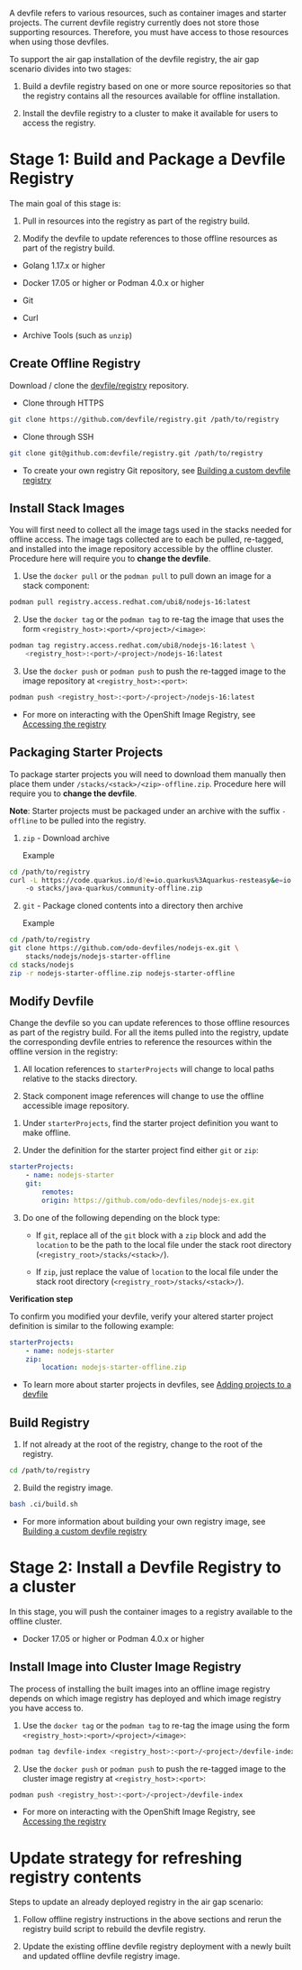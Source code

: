 A devfile refers to various resources, such as container images and
starter projects. The current devfile registry currently does not store
those supporting resources. Therefore, you must have access to those
resources when using those devfiles.

To support the air gap installation of the devfile registry, the air gap
scenario divides into two stages:

1.  Build a devfile registry based on one or more source repositories so
    that the registry contains all the resources available for offline
    installation.

2.  Install the devfile registry to a cluster to make it available for
    users to access the registry.

# Stage 1: Build and Package a Devfile Registry

The main goal of this stage is:

1.  Pull in resources into the registry as part of the registry build.

2.  Modify the devfile to update references to those offline resources
    as part of the registry build.

- Golang 1.17.x or higher

- Docker 17.05 or higher or Podman 4.0.x or higher

- Git

- Curl

- Archive Tools (such as `unzip`)

## Create Offline Registry

Download / clone the
[devfile/registry](https://github.com/devfile/registry) repository.

- Clone through HTTPS

```bash
git clone https://github.com/devfile/registry.git /path/to/registry
```

- Clone through SSH

```bash
git clone git@github.com:devfile/registry.git /path/to/registry
```

- To create your own registry Git repository, see [Building a custom
  devfile registry](#building-a-custom-devfile-registry.adoc)

## Install Stack Images

You will first need to collect all the image tags used in the stacks
needed for offline access. The image tags collected are to each be
pulled, re-tagged, and installed into the image repository accessible by
the offline cluster. Procedure here will require you to **change the
devfile**.

1.  Use the `docker pull` or the `podman pull` to pull down an image for
    a stack component:

```bash
podman pull registry.access.redhat.com/ubi8/nodejs-16:latest
```

2.  Use the `docker tag` or the `podman tag` to re-tag the image that
    uses the form `<registry_host>:<port>/<project>/<image>`:

```bash
podman tag registry.access.redhat.com/ubi8/nodejs-16:latest \
    <registry_host>:<port>/<project>/nodejs-16:latest
```

3.  Use the `docker push` or `podman push` to push the re-tagged image
    to the image repository at `<registry_host>:<port>`:

```bash
podman push <registry_host>:<port>/<project>/nodejs-16:latest
```

- For more on interacting with the OpenShift Image Registry, see
  [Accessing the
  registry](https://docs.openshift.com/container-platform/4.10/registry/accessing-the-registry.html)

## Packaging Starter Projects

To package starter projects you will need to download them manually then
place them under `/stacks/<stack>/<zip>-offline.zip`. Procedure here
will require you to **change the devfile**.

**Note**: Starter projects must be packaged under an archive with the
suffix `-offline` to be pulled into the registry.

1.  `zip` - Download archive

    Example

```bash
cd /path/to/registry
curl -L https://code.quarkus.io/d?e=io.quarkus%3Aquarkus-resteasy&e=io.quarkus%3Aquarkus-micrometer&e=io.quarkus%3Aquarkus-smallrye-health&e=io.quarkus%3Aquarkus-openshift&cn=devfile \
    -o stacks/java-quarkus/community-offline.zip
```

2.  `git` - Package cloned contents into a directory then archive

    Example

```bash
cd /path/to/registry
git clone https://github.com/odo-devfiles/nodejs-ex.git \
    stacks/nodejs/nodejs-starter-offline
cd stacks/nodejs
zip -r nodejs-starter-offline.zip nodejs-starter-offline
```

## Modify Devfile

Change the devfile so you can update references to those offline
resources as part of the registry build. For all the items pulled into
the registry, update the corresponding devfile entries to reference the
resources within the offline version in the registry:

1.  All location references to `starterProjects` will change to local
    paths relative to the stacks directory.

2.  Stack component image references will change to use the offline
    accessible image repository.

<!-- -->

1.  Under `starterProjects`, find the starter project definition you
    want to make offline.

2.  Under the definition for the starter project find either `git` or
    `zip`:

```yaml
starterProjects:
    - name: nodejs-starter
    git:
        remotes:
        origin: https://github.com/odo-devfiles/nodejs-ex.git
```

3.  Do one of the following depending on the block type:

    - If `git`, replace all of the `git` block with a `zip` block and
      add the `location` to be the path to the local file under the
      stack root directory (`<registry_root>/stacks/<stack>/`).

    - If `zip`, just replace the value of `location` to the local file
      under the stack root directory
      (`<registry_root>/stacks/<stack>/`).

**Verification step**

To confirm you modified your devfile, verify your altered starter
project definition is similar to the following example:

```yaml
starterProjects:
    - name: nodejs-starter
    zip:
        location: nodejs-starter-offline.zip
```

- To learn more about starter projects in devfiles, see [Adding
  projects to a devfile](#adding-projects-to-a-devfile.adoc)

## Build Registry

1.  If not already at the root of the registry, change to the root of
    the registry.

```bash
cd /path/to/registry
```

2.  Build the registry image.

```bash
bash .ci/build.sh
```

- For more information about building your own registry image, see
  [Building a custom devfile
  registry](#building-a-custom-devfile-registry.adoc)

# Stage 2: Install a Devfile Registry to a cluster

In this stage, you will push the container images to a registry
available to the offline cluster.

- Docker 17.05 or higher or Podman 4.0.x or higher

## Install Image into Cluster Image Registry

The process of installing the built images into an offline image
registry depends on which image registry has deployed and which image
registry you have access to.

1.  Use the `docker tag` or the `podman tag` to re-tag the image using
    the form `<registry_host>:<port>/<project>/<image>`:

```bash
podman tag devfile-index <registry_host>:<port>/<project>/devfile-index
```

2.  Use the `docker push` or `podman push` to push the re-tagged image
    to the cluster image registry at `<registry_host>:<port>`:

```bash
podman push <registry_host>:<port>/<project>/devfile-index
```

- For more on interacting with the OpenShift Image Registry, see
  [Accessing the
  registry](https://docs.openshift.com/container-platform/4.10/registry/accessing-the-registry.html)

# Update strategy for refreshing registry contents

Steps to update an already deployed registry in the air gap scenario:

1.  Follow offline registry instructions in the above sections and rerun
    the registry build script to rebuild the devfile registry.

2.  Update the existing offline devfile registry deployment with a newly
    built and updated offline devfile registry image.
